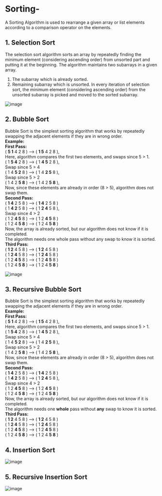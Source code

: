 # Sorting-
A Sorting Algorithm is used to rearrange a given array or list elements according to a comparison operator on the elements.

## 1. Selection Sort 
The selection sort algorithm sorts an array by repeatedly finding the minimum element (considering ascending order) from unsorted part and putting it at the beginning. The         algorithm maintains two subarrays in a given array.
  1) The subarray which is already sorted. 
  2) Remaining subarray which is unsorted.
  In every iteration of selection sort, the minimum element (considering ascending order) from the unsorted subarray is picked and moved to the sorted subarray.
  
  ![image](https://user-images.githubusercontent.com/96446768/179427157-458a5678-1b7f-457a-824b-75160bef34c0.png)

## 2. Bubble Sort
Bubble Sort is the simplest sorting algorithm that works by repeatedly swapping the adjacent elements if they are in wrong order.</br>
  **Example:**</br> 
  **First Pass:**</br> 
  ( **5 1** 4 2 8 ) –> ( **1 5** 4 2 8 ),</br> 
  Here, algorithm compares the first two elements, and swaps since 5 > 1.</br> 
  ( 1 **5 4** 2 8 ) –>  ( 1 **4 5** 2 8 ), </br>
  Swap since 5 > 4 </br>
  ( 1 4 **5 2** 8 ) –>  ( 1 4 **2 5** 8 ), </br> 
  Swap since 5 > 2 </br>
  ( 1 4 2 **5 8** ) –> ( 1 4 2 **5 8** ),</br> 
  Now, since these elements are already in order (8 > 5), algorithm does not swap them.</br>
  **Second Pass:** </br>
  ( **1 4** 2 5 8 ) –> ( **1 4** 2 5 8 ) </br>
  ( 1 **4 2** 5 8 ) –> ( 1 **2 4** 5 8 ), </br>
  Swap since 4 > 2 </br>
  ( 1 2 **4 5** 8 ) –> ( 1 2 **4 5** 8 )</br> 
  ( 1 2 4 **5 8** ) –>  ( 1 2 4 **5 8** ) </br>
  Now, the array is already sorted, but our algorithm does not know if it is completed.</br> 
  The algorithm needs one whole pass without any swap to know it is sorted.</br>
  **Third Pass:** </br>
  ( **1 2** 4 5 8 ) –> ( **1 2** 4 5 8 )</br> 
  ( 1 **2 4** 5 8 ) –> ( 1 **2 4** 5 8 ) </br>
  ( 1 2 **4 5** 8 ) –> ( 1 2 **4 5** 8 ) </br>
  ( 1 2 4 **5 8** ) –> ( 1 2 4 **5 8** )</br>
  
  ![image](https://user-images.githubusercontent.com/96446768/179427354-31d5f7d2-2ecf-48c7-87ad-9aa34a7ce56a.png)

## 3. Recursive Bubble Sort
Bubble Sort is the simplest sorting algorithm that works by repeatedly swapping the adjacent elements if they are in wrong order.</br>
**Example:**</br> 
**First Pass:**</br> 
( **5 1** 4 2 8 ) –> ( **1 5** 4 2 8 ),</br> 
Here, algorithm compares the first two elements, and swaps since 5 > 1. </br>
( 1 **5 4** 2 8 ) –> ( 1 **4 5** 2 8 ),</br> 
Swap since 5 > 4 </br>
( 1 4 **5 2** 8 ) –> ( 1 4 **2 5** 8 ), </br>
Swap since 5 > 2 </br>
( 1 4 2 **5 8** ) –> ( 1 4 2 **5 8** ),</br> 
Now, since these elements are already in order (8 > 5), algorithm does not swap them.</br>
**Second Pass:**</br> 
( **1 4** 2 5 8 ) –> ( **1 4** 2 5 8 )</br> 
( 1 **4 2** 5 8 ) –> ( 1 **2 4** 5 8 ), </br>
Swap since 4 > 2 </br>
( 1 2 **4 5** 8 ) –> ( 1 2 **4 5** 8 ) </br> 
( 1 2 4 **5 8** ) –> ( 1 2 4 **5 8** ) </br>
Now, the array is already sorted, but our algorithm does not know if it is completed.</br> 
The algorithm needs one **whole** pass without **any** swap to know it is sorted.</br>
**Third Pass:** </br>
( **1 2** 4 5 8 ) –> ( **1 2** 4 5 8 )</br> 
( 1 **2 4** 5 8 ) –> ( 1 **2 4** 5 8 ) </br>
( 1 2 **4 5** 8 ) –> ( 1 2 **4 5** 8 ) </br>
( 1 2 4 **5 8** ) –> ( 1 2 4 **5 8** )</br>

## 4. Insertion Sort  
![image](https://user-images.githubusercontent.com/96446768/179427097-81599a65-2b85-46eb-988d-acd69be1294f.png)

## 5. Recursive Insertion Sort
![image](https://user-images.githubusercontent.com/96446768/179427572-0abe3aca-2eb4-4057-a2b3-56bd6a3fac6b.png)



